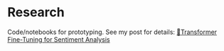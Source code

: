 # Research 
Code/notebooks for prototyping. See my post for details: [🤖Transformer Fine-Tuning for Sentiment Analysis](https://medium.com/@ben0it8/transformer-fine-tuning-for-sentiment-analysis-c000da034bb5
)

